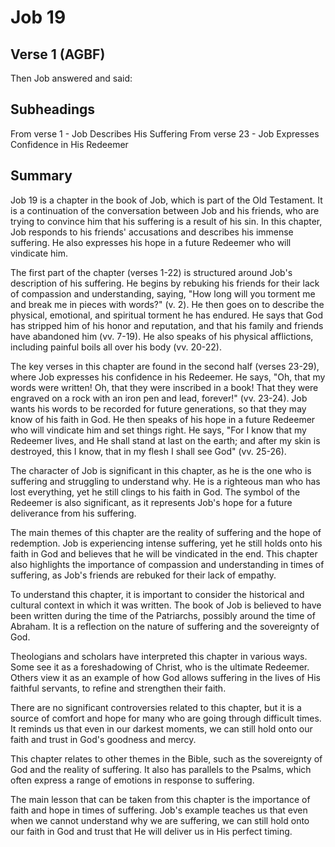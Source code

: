 # Job 19

## Verse 1 (AGBF)

Then Job answered and said:

## Subheadings

From verse 1 - Job Describes His Suffering
From verse 23 - Job Expresses Confidence in His Redeemer

## Summary

Job 19 is a chapter in the book of Job, which is part of the Old Testament. It is a continuation of the conversation between Job and his friends, who are trying to convince him that his suffering is a result of his sin. In this chapter, Job responds to his friends' accusations and describes his immense suffering. He also expresses his hope in a future Redeemer who will vindicate him.

The first part of the chapter (verses 1-22) is structured around Job's description of his suffering. He begins by rebuking his friends for their lack of compassion and understanding, saying, "How long will you torment me and break me in pieces with words?" (v. 2). He then goes on to describe the physical, emotional, and spiritual torment he has endured. He says that God has stripped him of his honor and reputation, and that his family and friends have abandoned him (vv. 7-19). He also speaks of his physical afflictions, including painful boils all over his body (vv. 20-22).

The key verses in this chapter are found in the second half (verses 23-29), where Job expresses his confidence in his Redeemer. He says, "Oh, that my words were written! Oh, that they were inscribed in a book! That they were engraved on a rock with an iron pen and lead, forever!" (vv. 23-24). Job wants his words to be recorded for future generations, so that they may know of his faith in God. He then speaks of his hope in a future Redeemer who will vindicate him and set things right. He says, "For I know that my Redeemer lives, and He shall stand at last on the earth; and after my skin is destroyed, this I know, that in my flesh I shall see God" (vv. 25-26).

The character of Job is significant in this chapter, as he is the one who is suffering and struggling to understand why. He is a righteous man who has lost everything, yet he still clings to his faith in God. The symbol of the Redeemer is also significant, as it represents Job's hope for a future deliverance from his suffering.

The main themes of this chapter are the reality of suffering and the hope of redemption. Job is experiencing intense suffering, yet he still holds onto his faith in God and believes that he will be vindicated in the end. This chapter also highlights the importance of compassion and understanding in times of suffering, as Job's friends are rebuked for their lack of empathy.

To understand this chapter, it is important to consider the historical and cultural context in which it was written. The book of Job is believed to have been written during the time of the Patriarchs, possibly around the time of Abraham. It is a reflection on the nature of suffering and the sovereignty of God.

Theologians and scholars have interpreted this chapter in various ways. Some see it as a foreshadowing of Christ, who is the ultimate Redeemer. Others view it as an example of how God allows suffering in the lives of His faithful servants, to refine and strengthen their faith.

There are no significant controversies related to this chapter, but it is a source of comfort and hope for many who are going through difficult times. It reminds us that even in our darkest moments, we can still hold onto our faith and trust in God's goodness and mercy.

This chapter relates to other themes in the Bible, such as the sovereignty of God and the reality of suffering. It also has parallels to the Psalms, which often express a range of emotions in response to suffering.

The main lesson that can be taken from this chapter is the importance of faith and hope in times of suffering. Job's example teaches us that even when we cannot understand why we are suffering, we can still hold onto our faith in God and trust that He will deliver us in His perfect timing.